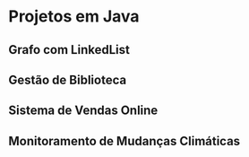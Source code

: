 # Projetos em Java

## Grafo com LinkedList
## Gestão de Biblioteca
## Sistema de Vendas Online
## Monitoramento de Mudanças Climáticas